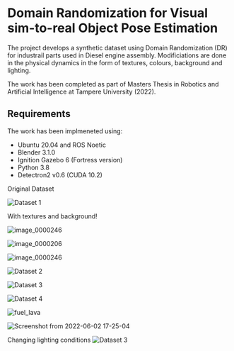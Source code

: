 # Domain Randomization for Visual sim-to-real Object Pose Estimation 

The project develops a synthetic dataset using Domain Randomization (DR) for industrail parts used in Diesel engine assembly. Modificiations are done in the physical dynamics in the form of textures, colours, background and lighting. 

The work has been completed as part of Masters Thesis in Robotics and Artificial Intelligence at Tampere University (2022). 

## Requirements

The work has been implmeneted using:

* Ubuntu 20.04 and ROS Noetic
* Blender 3.1.0
* Ignition Gazebo 6 (Fortress version)
* Python 3.8
* Detectron2 v0.6 (CUDA 10.2)


Original Dataset

![Dataset 1](https://user-images.githubusercontent.com/84769093/166892994-880265d4-52c2-42a7-832d-5f8b2f543033.png)

With textures and background!

![image_0000246](https://user-images.githubusercontent.com/84769093/190931445-f0aa959b-f47e-4245-ac57-070ca17cefa7.png)

![image_0000206](https://user-images.githubusercontent.com/84769093/190931454-a3ac267f-6de8-4fef-9de7-f2bab9577280.png)

![image_0000246](https://user-images.githubusercontent.com/84769093/190931460-381d9a96-28f3-4c94-8190-1563add3a296.png)

![Dataset 2](https://user-images.githubusercontent.com/84769093/166893132-cadfd7d5-340b-4df1-8d89-7010775da0ca.png)

![Dataset 3](https://user-images.githubusercontent.com/84769093/174090219-ac120f86-bab4-40bf-80bf-1d52f7ac8e1b.png)

![Dataset 4](https://user-images.githubusercontent.com/84769093/174090307-e3e6e12b-c18f-4751-a9eb-af043a281522.png)

![fuel_lava](https://user-images.githubusercontent.com/84769093/171748532-fef1bb2f-74aa-4b52-89aa-bc1d16989582.png)

![Screenshot from 2022-06-02 17-25-04](https://user-images.githubusercontent.com/84769093/171748639-dc8e1eb2-d605-4393-9032-f31bdcd206cd.png)


Changing lighting conditions
![Dataset 3](https://user-images.githubusercontent.com/84769093/166893185-87f25729-63c4-4bd4-986a-742190e75297.png)

